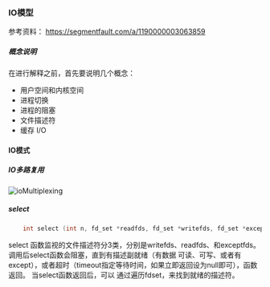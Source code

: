 ### IO模型
参考资料：   https://segmentfault.com/a/1190000003063859

#####   概念说明
在进行解释之前，首先要说明几个概念：
- 用户空间和内核空间
- 进程切换
- 进程的阻塞
- 文件描述符
- 缓存 I/O


####     IO模式



#####   IO多路复用
![ioMultiplexing](https://raw.githubusercontent.com/haochencheng/java-interview/master/pic/io/iomultiplexing.png)




#####   select
```C
    int select (int n, fd_set *readfds, fd_set *writefds, fd_set *exceptfds, struct timeval *timeout);
``` 
select 函数监视的文件描述符分3类，分别是writefds、readfds、和exceptfds。
调用后select函数会阻塞，直到有描述副就绪（有数据 可读、可写、或者有except），或者超时（timeout指定等待时间，如果立即返回设为null即可），函数返回。
当select函数返回后，可以 通过遍历fdset，来找到就绪的描述符。